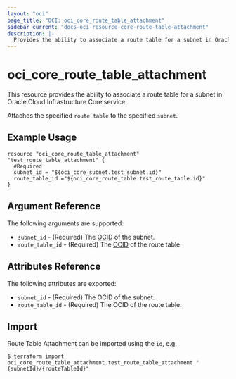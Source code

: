 ```yaml
---
layout: "oci"
page_title: "OCI: oci_core_route_table_attachment"
sidebar_current: "docs-oci-resource-core-route-table-attachment"
description: |-
  Provides the ability to associate a route table for a subnet in Oracle Cloud Infrastructure Core service
---
```


# oci_core_route_table_attachment
This resource provides the ability to associate a route table for a subnet in Oracle Cloud Infrastructure Core service.

Attaches the specified `route table` to the specified `subnet`.

## Example Usage

```hcl
resource "oci_core_route_table_attachment" "test_route_table_attachment" {
  #Required	
  subnet_id = "${oci_core_subnet.test_subnet.id}"
  route_table_id ="${oci_core_route_table.test_route_table.id}"
}
```

## Argument Reference

The following arguments are supported:

* `subnet_id` - (Required) The [OCID](https://docs.cloud.oracle.com/iaas/Content/General/Concepts/identifiers.htm) of the subnet.
* `route_table_id` - (Required) The [OCID](https://docs.cloud.oracle.com/iaas/Content/General/Concepts/identifiers.htm) of the route table.


## Attributes Reference

The following attributes are exported:

* `subnet_id` - (Required) The OCID of the subnet.
* `route_table_id` - (Required) The OCID of the route table.

## Import

Route Table Attachment can be imported using the `id`, e.g.

```
$ terraform import oci_core_route_table_attachment.test_route_table_attachment "{subnetId}/{routeTableId}" 
```
